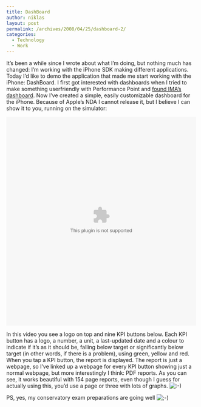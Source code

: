 ```yaml
---
title: DashBoard
author: niklas
layout: post
permalink: /archives/2008/04/25/dashboard-2/
categories:
  - Technology
  - Work
---
```

It&#8217;s been a while since I wrote about what I&#8217;m doing, but nothing much has changed: I&#8217;m working with the iPhone SDK making different applications. Today I&#8217;d like to demo the application that made me start working with the iPhone: DashBoard. I first got interested with dashboards when I tried to make something userfriendly with Performance Point and [found IMA&#8217;s dashboard][1]. Now I&#8217;ve created a simple, easily customizable dashboard for the iPhone. Because of Apple&#8217;s NDA I cannot release it, but I believe I can show it to you, running on the simulator:

<embed type="video/msvideo" SRC="/content-files/DashBoard.avi" WIDTH="500" HEIGHT="550"  autostart="true">
</embed>

In this video you see a logo on top and nine KPI buttons below. Each KPI button has a logo, a number, a unit, a last-updated date and a colour to indicate if it&#8217;s as it should be, falling below target or significantly below target (in other words, if there is a problem), using green, yellow and red. When you tap a KPI button, the report is displayed. The report is just a webpage, so I&#8217;ve linked up a webpage for every KPI button showing just a normal webpage, but more interestingly I think: PDF reports. As you can see, it works beautiful with 154 page reports, even though I guess for actually using this, you&#8217;d use a page or three with lots of graphs. <img src='http://blog.saers.com/wp-includes/images/smilies/icon_smile.gif' alt=':-)' class='wp-smiley' /> 

PS, yes, my conservatory exam preparations are going well <img src='http://blog.saers.com/wp-includes/images/smilies/icon_wink.gif' alt=';-)' class='wp-smiley' />

 [1]: http://blog.saers.com/archives/2008/01/23/great-dashboard/